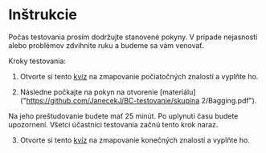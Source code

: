 # Inštrukcie

Počas testovania prosím dodržujte stanovené pokyny. V prípade nejasností alebo problémov zdvihnite ruku a budeme sa vám venovať.

Kroky testovania:

1. Otvorte si tento [kvíz](https://docs.google.com/forms/d/e/1FAIpQLSf9HcyKB0OtuJsTS4lGc5hBgFSkrQZsbq85DgVV9zDFf7g7Ww/viewform?usp=sf_link) na zmapovanie počiatočných znalostí a vyplňte ho.

2. Následne počkajte na pokyn na otvorenie [materiálu]("https://github.com/JanecekJ/BC-testovanie/skupina 2/Bagging.pdf").

Na jeho preštudovanie budete mať 25 minút. Po uplynutí času budete upozornení. Všetci účastníci testovania začnú tento krok naraz.

3. Otvorte si tento [kvíz](https://docs.google.com/forms/d/e/1FAIpQLSf9FDesqdf-6hQ_Mt8-kpNb9OF6ihCuOosHLEnn3BkGD9zeSA/viewform?usp=sf_link) na zmapovanie konečných znalostí a vyplňte ho.